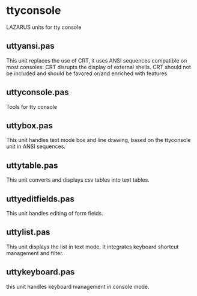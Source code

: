 # ttyconsole
LAZARUS units for tty console

## uttyansi.pas
This unit replaces the use of CRT, it uses ANSI sequences
compatible  on most consoles. CRT disrupts the display of
external shells. CRT should not be included and should be
favored or/and enriched with features

## uttyconsole.pas
Tools for tty console

## uttybox.pas
This unit handles text mode box and line drawing,
based on the ttyconsole unit in ANSI sequences.

## uttytable.pas
This unit converts and displays csv tables into text tables.

## uttyeditfields.pas
 This unit handles editing of form fields.

## uttylist.pas
This unit displays the list in text mode. It integrates
keyboard shortcut management and filter.

## uttykeyboard.pas
this unit handles keyboard management in console mode.
